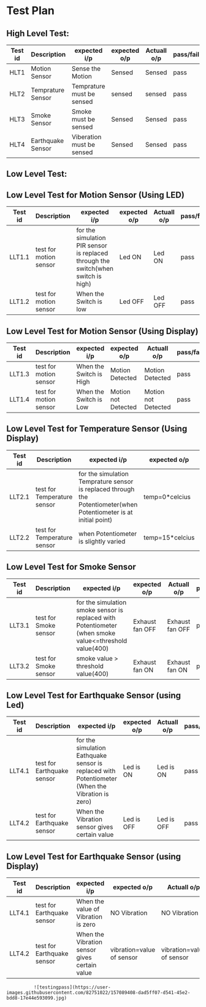 # Test Plan

## High Level Test:

|Test id |Description |expected i/p |expected o/p |Actuall o/p |pass/fail |            
|---- |---- |---- |---- |----|----|
|HLT1 |Motion Sensor |Sense the Motion |Sensed |Sensed |pass |
|HLT2 |Temprature Sensor | Temprature must be sensed| sensed |sensed |pass |
|HLT3 |Smoke Sensor |Smoke must be sensed |Sensed |Sensed |pass |
|HLT4 | Earthquake Sensor|Viberation must be sensed | Sensed|Sensed |pass |
       


## Low Level Test:

## Low Level Test for Motion Sensor (Using LED)

|Test id |Description |expected i/p |expected o/p |Actuall o/p |pass/fail |
|---- |---- |---- |---- |----|----|
|LLT1.1 |test for motion sensor |for the simulation PIR sensor is replaced through the switch(when switch is high) |Led ON  |Led ON |pass |  
|LLT1.2 |test for motion sensor |When the Switch is low |Led OFF |Led OFF |pass |

## Low Level Test for Motion Sensor (Using Display)
|Test id |Description |expected i/p |expected o/p |Actuall o/p |pass/fail |
|---- |---- |---- |---- |----|----|
|LLT1.3 |test for motion sensor |When the Switch is High |Motion Detected |Motion Detected |pass |
|LLT1.4 |test for motion sensor |When the Switch is Low |Motion not Detected |Motion not Detected |pass |

## Low Level Test for Temperature Sensor (Using Display)
|Test id |Description |expected i/p |expected o/p |Actuall o/p |pass/fail |
|---- |---- |---- |---- |----|----|
|LLT2.1 |test for Temperature sensor |for the simulation Temprature sensor is replaced through the Potentiometer(when Potentiometer is at initial point) |temp=0*celcius  |temp=0*celcius |pass |
|LLT2.2 |test for Temperature sensor |when Potentiometer is slightly varied |temp=15*celcius  |temp=15*celcius |pass |


## Low Level Test for Smoke Sensor 

|Test id |Description |expected i/p |expected o/p |Actuall o/p |pass/fail |
|---- |---- |---- |---- |----|----|
|LLT3.1 |test for Smoke sensor |for the simulation smoke sensor is replaced with Potentiometer (when smoke value<=threshold value(400) |Exhaust fan OFF |Exhaust fan OFF  |pass |
|LLT3.2 |test for Smoke sensor |  smoke value > threshold value(400) |Exhaust fan ON |Exhaust fan ON  |pass |

## Low Level Test for Earthquake Sensor  (using Led)

|Test id |Description |expected i/p |expected o/p |Actuall o/p |pass/fail |
|---- |---- |---- |---- |----|----|
|LLT4.1 |test for Earthquake sensor |for the simulation Eathquake sensor is replaced with Potentiometer (When the Vibration is zero) |Led is ON |Led is ON |pass |
|LLT4.2 |test for Earthquake sensor | When the Vibration sensor gives certain value |Led is OFF |Led is OFF |pass |

## Low Level Test for Earthquake Sensor  (using Display)

|Test id |Description |expected i/p |expected o/p |Actuall o/p |pass/fail |
|---- |---- |---- |---- |----|----|
|LLT4.1 |test for Earthquake sensor | When the  value of Vibration is zero |NO Vibration|NO Vibration |pass |
|LLT4.2 |test for Earthquake sensor | When the Vibration sensor gives certain value |vibration=value of sensor |vibration=value of sensor |pass |


              ![testingpass](https://user-images.githubusercontent.com/82751022/157089408-dad5ff07-d541-45e2-bdd8-17e44e593099.jpg)








                                                               
